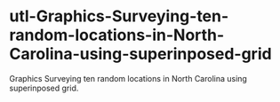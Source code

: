 # utl-Graphics-Surveying-ten-random-locations-in-North-Carolina-using-superinposed-grid
Graphics Surveying ten random locations in North Carolina using superinposed grid.

